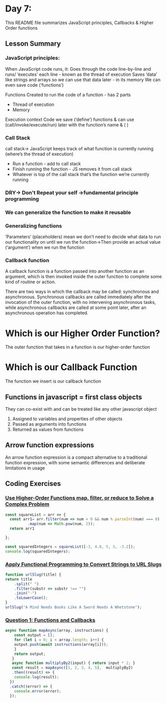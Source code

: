 # Day 7:

This README file summarizes JavaScript principles, Callbacks & Higher Order functions 

## Lesson Summary

### JavaScript principles:
When JavaScript code runs, it:
Goes through the code line-by-line and runs/ ’executes’ each line - known as the thread of execution
Saves ‘data’ like strings and arrays so we can use that data later - in its memory
We can even save code (‘functions’)

Functions Created to run the code of a function - has 2 parts
- Thread of execution
- Memory
  
Execution context
Code we save (‘define’) functions &
can use (call/invoke/execute/run)
later with the function’s name & ( )

###  Call Stack
call stack-> JavaScript keeps track of what function is currently running (where’s the thread of execution)
- Run a function - add to call stack
- Finish running the function - JS removes it from call stack
- Whatever is top of the call stack that’s the function we’re currently running

### DRY-> Don't Repeat your self ->fundamental principle programming

### We can generalize the function to make it reusable

### Generalizing functions
‘Parameters’ (placeholders) mean we don’t need to decide what data to run our
functionality on until we run the function->Then provide an actual value (‘argument’) when we run the function

### Callback function
A callback function is a function passed into another function as an argument, which is then invoked inside the outer function to complete some kind of routine or action.

There are two ways in which the callback may be called: synchronous and asynchronous. Synchronous callbacks are called immediately after the invocation of the outer function, with no intervening asynchronous tasks, while asynchronous callbacks are called at some point later, after an asynchronous operation has completed.

# Which is our Higher Order Function?
The outer function that takes in a function is our higher-order function

# Which is our Callback Function
The function we insert is our callback function


## Functions in javascript = first class objects
They can co-exist with and can be treated like any other javascript object
1. Assigned to variables and properties of other objects
2. Passed as arguments into functions
3. Returned as values from functions

## Arrow function expressions
An arrow function expression is a compact alternative to a traditional function expression, with some semantic differences and deliberate limitations in usage


## Coding Exercises

### [Use Higher-Order Functions map, filter, or reduce to Solve a Complex Problem](https://www.freecodecamp.org/learn/javascript-algorithms-and-data-structures/functional-programming/use-higher-order-functions-map-filter-or-reduce-to-solve-a-complex-problem)
```javascript
const squareList = arr => {
  const arr1= arr.filter(num => num > 0 && num % parseInt(num) === 0)
          .map(num => Math.pow(num, 2));
  return arr1

};

const squaredIntegers = squareList([-3, 4.8, 5, 3, -3.2]);
console.log(squaredIntegers);
```

### [Apply Functional Programming to Convert Strings to URL Slugs](https://www.freecodecamp.org/learn/javascript-algorithms-and-data-structures/functional-programming/apply-functional-programming-to-convert-strings-to-url-slugs)
```javascript
function urlSlug(title) {
return title
    .split(" ")
    .filter(substr => substr !== "")
    .join("-")
    .toLowerCase();
}
urlSlug("A Mind Needs Books Like A Sword Needs A Whetstone");
```
### [Question 1: Functions and Callbacks](https://github.com/orjwan-alrajaby/gsg-QA-Nablus-training-2023/blob/main/learning-sprint-1/week2%20-%20javaScript-the-hard-parts-v2/day%201/tasks.md)
``` javascript
async function mapAsync(array, instructions) {
    const output = [];
    for (let i = 0; i < array.length; i++) {
    output.push(await instructions(array[i]));
    }
    return output;
   }
   async function multiplyBy2(input) { return input * 2; }
   const result = mapAsync([1, 2, 3, 4, 5],  multiplyBy2)
   .then((result) => {
    console.log(result);
  })
  .catch((error) => {
    console.error(error);
  });
```